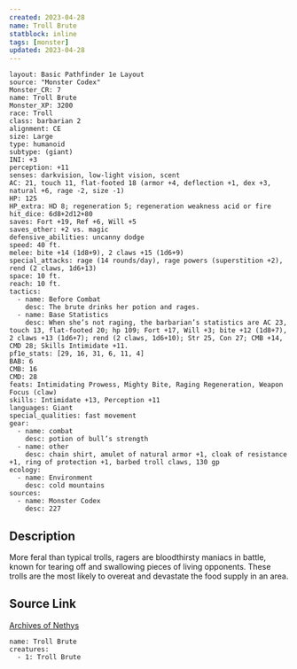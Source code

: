 ```yaml
---
created: 2023-04-28
name: Troll Brute
statblock: inline
tags: [monster]
updated: 2023-04-28
---
```

```statblock
layout: Basic Pathfinder 1e Layout
source: "Monster Codex"
Monster_CR: 7
name: Troll Brute
Monster_XP: 3200
race: Troll
class: barbarian 2
alignment: CE
size: Large
type: humanoid
subtype: (giant)
INI: +3
perception: +11
senses: darkvision, low-light vision, scent
AC: 21, touch 11, flat-footed 18 (armor +4, deflection +1, dex +3, natural +6, rage -2, size -1)
HP: 125
HP_extra: HD 8; regeneration 5; regeneration weakness acid or fire
hit_dice: 6d8+2d12+80
saves: Fort +19, Ref +6, Will +5
saves_other: +2 vs. magic
defensive_abilities: uncanny dodge
speed: 40 ft.
melee: bite +14 (1d8+9), 2 claws +15 (1d6+9)
special_attacks: rage (14 rounds/day), rage powers (superstition +2), rend (2 claws, 1d6+13)
space: 10 ft.
reach: 10 ft.
tactics:
  - name: Before Combat
    desc: The brute drinks her potion and rages.
  - name: Base Statistics
    desc: When she’s not raging, the barbarian’s statistics are AC 23, touch 13, flat-footed 20; hp 109; Fort +17, Will +3; bite +12 (1d8+7), 2 claws +13 (1d6+7); rend (2 claws, 1d6+10); Str 25, Con 27; CMB +14, CMD 28; Skills Intimidate +11.
pf1e_stats: [29, 16, 31, 6, 11, 4]
BAB: 6
CMB: 16
CMD: 28
feats: Intimidating Prowess, Mighty Bite, Raging Regeneration, Weapon Focus (claw)
skills: Intimidate +13, Perception +11
languages: Giant
special_qualities: fast movement
gear:
  - name: combat
    desc: potion of bull’s strength
  - name: other
    desc: chain shirt, amulet of natural armor +1, cloak of resistance +1, ring of protection +1, barbed troll claws, 130 gp
ecology:
  - name: Environment
    desc: cold mountains
sources:
  - name: Monster Codex
    desc: 227
```
## Description
More feral than typical trolls, ragers are bloodthirsty maniacs in battle, known for tearing off and swallowing pieces of living opponents. These trolls are the most likely to overeat and devastate the food supply in an area.
## Source Link
[Archives of Nethys](https://aonprd.com/MonsterDisplay.aspx?ItemName=Troll%20Brute)
```encounter-table
name: Troll Brute
creatures:
  - 1: Troll Brute
```
